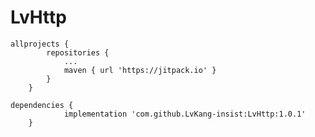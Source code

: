 # LvHttp

```
allprojects {
		repositories {
			...
			maven { url 'https://jitpack.io' }
		}
	}
```

```
dependencies {
	        implementation 'com.github.LvKang-insist:LvHttp:1.0.1'
	}
  
```
  
 
